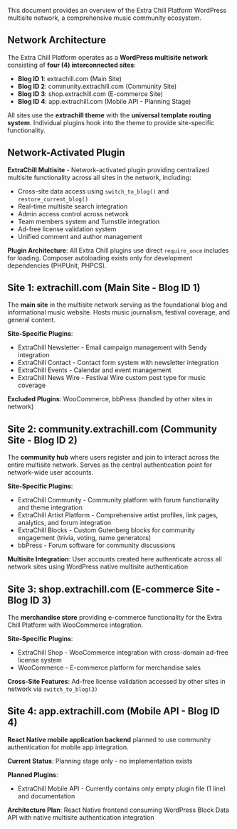 This document provides an overview of the Extra Chill Platform WordPress multisite network, a comprehensive music community ecosystem.

## Network Architecture

The Extra Chill Platform operates as a **WordPress multisite network** consisting of **four (4) interconnected sites**:

- **Blog ID 1**: extrachill.com (Main Site)
- **Blog ID 2**: community.extrachill.com (Community Site)
- **Blog ID 3**: shop.extrachill.com (E-commerce Site)
- **Blog ID 4**: app.extrachill.com (Mobile API - Planning Stage)

All sites use the **extrachill theme** with the **universal template routing system**. Individual plugins hook into the theme to provide site-specific functionality.

## Network-Activated Plugin

**ExtraChill Multisite** - Network-activated plugin providing centralized multisite functionality across all sites in the network, including:
- Cross-site data access using `switch_to_blog()` and `restore_current_blog()`
- Real-time multisite search integration
- Admin access control across network
- Team members system and Turnstile integration
- Ad-free license validation system
- Unified comment and author management

**Plugin Architecture**: All Extra Chill plugins use direct `require_once` includes for loading. Composer autoloading exists only for development dependencies (PHPUnit, PHPCS).

## Site 1: extrachill.com (Main Site - Blog ID 1)

The **main site** in the multisite network serving as the foundational blog and informational music website. Hosts music journalism, festival coverage, and general content.

**Site-Specific Plugins**:
- ExtraChill Newsletter - Email campaign management with Sendy integration
- ExtraChill Contact - Contact form system with newsletter integration
- ExtraChill Events - Calendar and event management
- ExtraChill News Wire - Festival Wire custom post type for music coverage

**Excluded Plugins**: WooCommerce, bbPress (handled by other sites in network)

## Site 2: community.extrachill.com (Community Site - Blog ID 2)

The **community hub** where users register and join to interact across the entire multisite network. Serves as the central authentication point for network-wide user accounts.

**Site-Specific Plugins**:
- ExtraChill Community - Community platform with forum functionality and theme integration
- ExtraChill Artist Platform - Comprehensive artist profiles, link pages, analytics, and forum integration
- ExtraChill Blocks - Custom Gutenberg blocks for community engagement (trivia, voting, name generators)
- bbPress - Forum software for community discussions

**Multisite Integration**: User accounts created here authenticate across all network sites using WordPress native multisite authentication

## Site 3: shop.extrachill.com (E-commerce Site - Blog ID 3)

The **merchandise store** providing e-commerce functionality for the Extra Chill Platform with WooCommerce integration.

**Site-Specific Plugins**:
- ExtraChill Shop - WooCommerce integration with cross-domain ad-free license system
- WooCommerce - E-commerce platform for merchandise sales

**Cross-Site Features**: Ad-free license validation accessed by other sites in network via `switch_to_blog(3)`

## Site 4: app.extrachill.com (Mobile API - Blog ID 4)

**React Native mobile application backend** planned to use community authentication for mobile app integration.

**Current Status**: Planning stage only - no implementation exists

**Planned Plugins**:
- ExtraChill Mobile API - Currently contains only empty plugin file (1 line) and documentation

**Architecture Plan**: React Native frontend consuming WordPress Block Data API with native multisite authentication integration